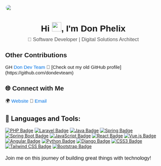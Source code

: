 <!-- Profile Image -->
<a href="#">
    <img src="https://www.aalpha.net/wp-content/uploads/2020/12/full-stack-development.gif" style="border-radius: 10px; max-width: 500px; height: auto; display: block; margin: 0 auto;">
</a>

<!-- Title and Subtitle -->
<h1 align="center" style="font-family: Arial, sans-serif;">Hi <img src="https://raw.githubusercontent.com/MartinHeinz/MartinHeinz/master/wave.gif" width="30px">, I'm Don Phelix</h1>
<h3 align="center" style="color: #555; font-family: Arial, sans-serif; font-weight: normal; margin-top: -10px;">🔧 Software Developer | Digital Solutions Architect</h3>

<!-- Previous accounts -->
<h2 style="font-family: Arial, sans-serif;">Other Contributions</h2>
<p style="font-family: Arial, sans-serif; font-size: 1.1em;">
    GH <a href="https://github.com/dondevteam" style="color: #0073e6; text-decoration: none;">Don Dev Team</a>  
🔗 [Check out my old GitHub profile](https://github.com/dondevteam)
</p>



<!-- Connect Section -->
<h2 style="font-family: Arial, sans-serif;">🌐 Connect with Me</h2>
<p style="font-family: Arial, sans-serif; font-size: 1.1em;">
    🌍 <a href="https://donphelix.com" style="color: #0073e6; text-decoration: none;">Website</a>  
    📧 <a href="mailto:sawigadon@gmail.com" style="color: #0073e6; text-decoration: none;">Email</a>
</p>

<!-- Achievements Section 
<h2 align="center" style="font-family: Arial, sans-serif;">🏆 Achievements</h2>
<p align="center">
    <a href="https://github.com/donphelix">
        <img src="https://github-profile-trophy.vercel.app/?username=donphelix&column=8&theme=gruvbox" alt="Trophy showcase" style="width: 80%; max-width: 600px; border-radius: 10px;">
    </a>
</p> -->

## 🚀 Languages and Tools:

[![PHP Badge](https://img.shields.io/badge/-PHP-777BB4?style=for-the-badge&labelColor=black&logo=php&logoColor=777BB4)](#)
[![Laravel Badge](https://img.shields.io/badge/-Laravel-FF2D20?style=for-the-badge&labelColor=black&logo=laravel&logoColor=FF2D20)](#)
[![Java Badge](https://img.shields.io/badge/-Java-007396?style=for-the-badge&labelColor=black&logo=java&logoColor=007396)](#)
[![Spring Badge](https://img.shields.io/badge/-Spring-6DB33F?style=for-the-badge&labelColor=black&logo=spring&logoColor=6DB33F)](#)
[![Spring Boot Badge](https://img.shields.io/badge/-Spring%20Boot-6DB33F?style=for-the-badge&labelColor=black&logo=spring-boot&logoColor=6DB33F)](#)
[![JavaScript Badge](https://img.shields.io/badge/-JavaScript-F0DB4F?style=for-the-badge&labelColor=black&logo=javascript&logoColor=F0DB4F)](#)
[![React Badge](https://img.shields.io/badge/-React-61DBFB?style=for-the-badge&labelColor=black&logo=react&logoColor=61DBFB)](#)
[![Vue.js Badge](https://img.shields.io/badge/-Vue.js-4FC08D?style=for-the-badge&labelColor=black&logo=vue.js&logoColor=4FC08D)](#)
[![Angular Badge](https://img.shields.io/badge/-Angular-DD0031?style=for-the-badge&labelColor=black&logo=angular&logoColor=DD0031)](#)
[![Python Badge](https://img.shields.io/badge/-Python-3776AB?style=for-the-badge&labelColor=black&logo=python&logoColor=3776AB)](#)
[![Django Badge](https://img.shields.io/badge/-Django-092E20?style=for-the-badge&labelColor=black&logo=django&logoColor=092E20)](#)
[![CSS3 Badge](https://img.shields.io/badge/-CSS3-1572B6?style=for-the-badge&labelColor=black&logo=css3&logoColor=1572B6)](#)
[![Tailwind CSS Badge](https://img.shields.io/badge/-Tailwind%20CSS-38B2AC?style=for-the-badge&labelColor=black&logo=tailwind-css&logoColor=38B2AC)](#)
[![Bootstrap Badge](https://img.shields.io/badge/-Bootstrap-7952B3?style=for-the-badge&labelColor=black&logo=bootstrap&logoColor=7952B3)](#)


<p style="font-family: Arial, sans-serif; font-size: 1.2em; margin-top: 20px;">Join me on this journey of building great things with technology!</p>
